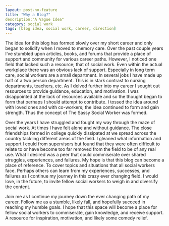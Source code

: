 ```yaml
---
layout: post-no-feature
title: "Why a Blog?"
description:"A Vague Idea"
category: social work
tags: [blog idea, social work, career, direction]
---
```


 The idea for this blog has formed slowly over my short career and only began to
 solidify when I moved to memory care. Over the past couple years I’ve stumbled
 upon articles, books, and forums that provide a place of support and community
 for various career paths. However, I noticed one field that lacked such a
 resource; that of social work. Even within the actual workplace there was an
 obvious lack of support. Especially in long term care, social workers are a
 small department. In several jobs I have made up half of a two person
 department. This is in stark contrast to nursing departments, teachers, etc. As
 I delved further into my career I sought out resources to provide guidance,
 education, and motivation. I was disappointed at the lack of resources
 available and so the thought began to form that perhaps I should attempt to
 contribute. I tossed the idea around with loved ones and with co-workers; the
 idea continued to form and gain strength. Thus the concept of The Sassy Social
 Worker was formed.

  Over the years I have struggled and fought my way through the maze of social
  work. At times I have felt alone and without guidance. The close friendships
  formed in college quickly dissipated at we spread across the country tackling
  different areas of the field. I gleaned what information and support I could
  from supervisors but found that they were often difficult to relate to or have
  become too far removed from the field to be of any real use. What I desired
  was a peer that could commiserate over shared struggles, experiences, and
  failures. My hope is that this blog can become a place of reference. To cover
  topics and situations that all social workers face. Perhaps others can learn
  from my experiences, successes, and failures as I continue my journey in this
  crazy ever changing field. I would love, in the future, to invite fellow
  social workers to weigh in and diversify the content.

   Join me as I continue my journey down the ever changing path of my career.
   Follow me as a stumble, likely fall, and hopefully succeed in reaching my
   humble goals. I hope that this space will become a place for fellow social
   workers to commiserate, gain knowledge, and receive support. A resource for
   inspiration, motivation, and likely some comedy relief. 
